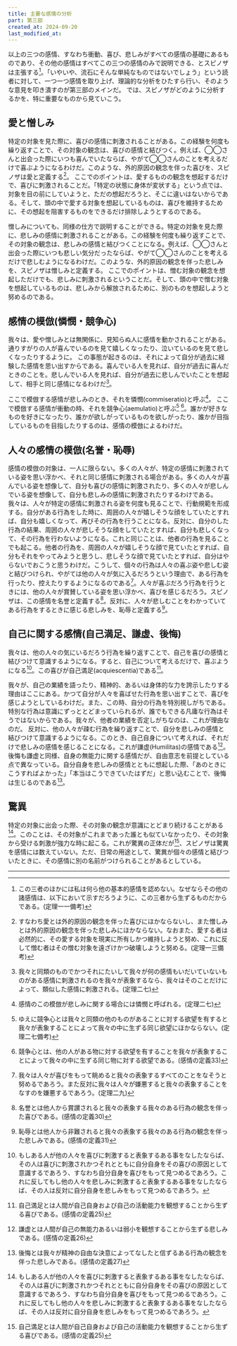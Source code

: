 ```yaml
---
title: 主要な感情の分析
part: 第三部
created_at: 2024-09-20
last_modified_at: 
---
```


以上の三つの感情、すなわち衝動、喜び、悲しみがすべての感情の基礎にあるものであり、その他の感情はすべてこの三つの感情のみで説明できる、とスピノザは主張する[^ref1-1]。「いやいや、流石にそんな単純なものではないでしょう」という読者に対して、一つ一つ感情を取り上げ、理論的な分析をひたすら行い、そのような意見を叩き潰すのが第三部のメインだ。
では、スピノザがどのように分析するかを、特に重要なものから見ていこう。

[^ref1-1]:この三者のほかには私は何ら他の基本的感情を認めない。なぜならその他の諸感情は、以下において示すだろうように、この三者から生ずるものだからである。(定理一一備考)

## 愛と憎しみ

特定の対象を見た際に、喜びの感情に刺激されることがある。この経験を何度も繰り返すことで、その対象の観念は、喜びの感情と結びつく。例えば、◯◯さんと出会った際にいつも喜んでいたならば、やがて◯◯さんのことを考えるだけで喜ぶようになるわけだ。このような、外的原因の観念を伴った喜びを、スピノザは愛と定義する[^ref2-1]。
ここでのポイントは、愛するものの観念を想起するだけで、喜びに刺激されることだ。「特定の状態に身体が変状する」という点では、対象を目の前にしていようと、ただの想起だろうと、そこに違いはないからである。そして、頭の中で愛する対象を想起しているものは、喜びを維持するために、その想起を阻害するものをできるだけ排除しようとするのである。

[^ref2-1]:すなわち愛とは外的原因の観念を伴った喜びにほかならないし、また憎しみとは外的原因の観念を伴った悲しみにほかならない。なおまた、愛する者は必然的に、その愛する対象を現実に所有しかつ維持しようと努め、これに反して憎む者はその憎む対象を遠ざけかつ破壊しようと努める。(定理一三備考)

憎しみについても、同様の仕方で説明することができる。特定の対象を見た際に、悲しみの感情に刺激されることがある。この経験を何度も繰り返すことで、その対象の観念は、悲しみの感情と結びつくことになる。例えば、◯◯さんと出会った際にいつも悲しい気分だったならば、やがて◯◯さんのことを考えるだけで悲しむようになるわけだ。このような、外的原因の観念を伴った悲しみを、スピノザは憎しみと定義する。
ここでのポイントは、憎む対象の観念を想起しただけでも、悲しみに刺激されるということだ。そして、頭の中で憎む対象を想起しているものは、悲しみから解放されるために、別のものを想起しようと努めるのである。

## 感情の模倣(憐憫・競争心)

我々は、愛や憎しみとは無関係に、見知らぬ人に感情を動かされることがある。通りすがりの人が喜んでいるのを見て嬉しくなったり、泣いているのを見て悲しくなったりするように。
この事態が起きるのは、それによって自分が過去に経験した感情を思い出すからである。喜んでいる人を見れば、自分が過去に喜んだときのことを。悲しんでいる人を見れば、自分が過去に悲しんでいたことを想起して、相手と同じ感情になるわけだ[^ref3-1]。

[^ref3-1]:我々と同類のものでかつそれにたいして我々が何の感情もいだいていないものがある感情に刺激されるのを我々が表象するなら、我々はそのことだけによって、類似した感情に刺激される。(定理二七)

ここで模倣する感情が悲しみのとき、それを憐憫(commiseratio)と呼ぶ[^ref3-2]。
ここで模倣する感情が衝動の時、それを競争心(aemulatio)と呼ぶ[^ref3-3] [^ref3-4]。誰かが好きなものを好きになったり、誰かが欲しがっているものを欲しがったり、誰かが目指しているものを目指したりするのは、感情の模倣によるわけだ。

[^ref3-2]:感情のこの模倣が悲しみに関する場合には憐憫と呼ばれる。(定理二七)

[^ref3-3]:ゆえに競争心とは我々と同類の他のものがあることに対する欲望を有すると我々が表象することによって我々の中に生ずる同じ欲望にほかならない。(定理二七備考) 

[^ref3-4]:競争心とは、他の人がある物に対する欲望を有することを我々が表象することによって我々の中に生ずる同じ物に対する欲望である。(感情の定義33)

## 人々の感情の模倣(名誉・恥辱)

感情の模倣の対象は、一人に限らない。多くの人々が、特定の感情に刺激されている姿を思い浮かべ、それと同じ感情に刺激される場合がある。多くの人々が喜んでいる姿を想像して、自分も喜びの感情に刺激されたり、多くの人々が悲しんでいる姿を想像して、自分も悲しみの感情に刺激されたりするわけである。
我々は、人々が特定の感情に刺激される姿を何度も見ることで、行動規範を形成する。自分がある行為をした時に、周囲の人々が嬉しそうな顔をしていたとすれば、自分も嬉しくなって、再びその行為を行うことになる。反対に、自分のした行為の結果、周囲の人々が悲しそうな顔をしていたとすれば、自分も悲しくなって、その行為を行わないようになる。これと同じことは、他者の行為を見ることでも起こる。他者の行為を、周囲の人々が嬉しそうな顔で見ていたとすれば、自分もそれをやってみようと思うし、悲しそうな顔で見ていたとすれば、自分はやらないでおこうと思うわけだ。こうして、個々の行為は人々の喜ぶ姿や悲しむ姿と結びつけられ、やがては他の人々が気に入るだろうという理由で、ある行為を行ったり、控えたりするようになるのである[^ref4-1]。人々が喜ぶだろう行為を行うときには、他の人々が賞賛している姿を思い浮かべ、喜びを感じるだろう。スピノザは、この感情を名誉と定義する[^ref4-2]。反対に、人々が悲しむことをわかっていてある行為をするときに感じる悲しみを、恥辱と定義する[^ref4-3]。

[^ref4-1]:我々は人々が喜びをもって眺めると我々の表象するすべてのことをなそうと努めるであろう。また反対に我々は人々が嫌悪すると我々の表象することをなすのを嫌悪するであろう。(定理二九)

[^ref4-2]:名誉とは他人から賞讃されると我々の表象する我々のある行為の観念を伴った喜びである。(感情の定義30)

[^ref4-3]:恥辱とは他人から非難されると我々の表象する我々のある行為の観念を伴った悲しみである。(感情の定義31)

## 自己に関する感情(自己満足、謙虚、後悔)

我々は、他の人々の気にいるだろう行為を繰り返すことで、自己を喜びの感情と結びつけて意識するようになる。すると、自己について考えるだけで、喜ぶようになる[^ref5-1]。この喜びが自己満足(acquiescentia)である[^ref5-2]。

[^ref5-1]:もしある人が他の人々を喜びに刺激すると表象するある事をなしたならば、その人は喜びに刺激されかつそれとともに自分自身をその喜びの原因として意識するであろう、すなわち自分自身を喜びをもって見つめるであろう。これに反してもし他の人々を悲しみに刺激すると表象するある事をなしたならば、その人は反対に自分自身を悲しみをもって見つめるであろう。

[^ref5-2]:自己満足とは人間が自己自身および自己の活動能力を観想することから生ずる喜びである。(感情の定義25)

我々が、自己の業績を語ったり、精神的、あるいは身体的な力を誇示したりする理由はここにある。かつて自分が人々を喜ばせた行為を思い出すことで、喜びを感じようとしているわけだ。また、この時、自分の行為を特別視しがちである。特別な行為は意識にずっととどまっていられるが、誰でもできる凡庸な行為はそうではないからである。我々が、他者の業績を否定しがちなのは、これが理由なのだ。
反対に、他の人々が疎む行為を繰り返すことで、自分を悲しみの感情と結びつけて意識するようになる。このとき、自己自身について考えれば、それだけで悲しみの感情を感じることになる。これが謙虚(Humilitas)の感情である[^ref5-3]。
後悔も謙虚と同様、自身の無能力に関する感情だが、自由意志を前提としている点で異なっている。自分自身を悲しみの感情とともに想起した際、「あのときにこうすればよかった」「本当はこうできていたはずだ」と思い込むことで、後悔は生じるのである[^ref5-4]。

[^ref5-3]:謙虚とは人間が自己の無能力あるいは弱小を観想することから生ずる悲しみである。(感情の定義26)

[^ref5-4]:後悔とは我々が精神の自由な決意によってなしたと信ずるある行為の観念を伴った悲しみである。(感情の定義27)

## 驚異

特定の対象に出会った際、その対象の観念が意識にとどまり続けることがある[^ref5-1]。このことは、その対象がこれまであった誰とも似ていなかったり、その対象から受ける刺激が強力な時に起こる。これが驚異の正体だが[^ref5-2]、スピノザは驚異を感情には数えていない。ただ、日常の用途として、驚異が個々の感情と結びついたときに、その感情に別の名前がつけられることがあるとしている。

[^ref5-1]:我々が以前に他のものと一緒に見た対象、あるいは多くのものと共通な点しか有しないことを我々が表象する対象、そうした対象を我々は、ある特殊の点を有することを表象する対象に対してほどに長くは観想しつづけないであろう。(定理五二)

[^ref5-2]:驚異とはある事物の表象がきわめて特殊なものであってその他の表象と何の連結も有しないために、精神がその表象に縛られたままでいる状態である。

---